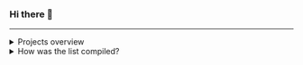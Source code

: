 ### Hi there 👋

<hr>

<details>
<summary>Projects overview</summary>
<br>

| Project Name | Description | URL | Comment |
|--------------|-------------|-----|---------|
| PyDataset | Instant access to many datasets in Python | [Link](https://github.com/iamaziz/PyDataset) | |
| TermFeed | A simple terminal feed reader | [Link](https://github.com/iamaziz/TermFeed) | |
| ar-embeddings | Sentiment Analysis for Arabic Text (tweets, reviews, and standard Arabic) using word2vec | [Link](https://github.com/iamaziz/ar-embeddings) | |
| language-detection-fastText | Building a language detection classifier using fastText | [Link](https://github.com/iamaziz/language-detection-fastText) | |
| PyTorch-docset | PyTorch docset to use with Dash, Zeal, Velocity, or LovelyDocs | [Link](https://github.com/iamaziz/PyTorch-docset) | |
| iversions | A simple IPython/Jupyter cell magic command to display name and version of imported modules | [Link](https://github.com/iamaziz/iversions) | |
| sqlify | Repository with 1 star and is licensed under MIT License | [Link](https://github.com/iamaziz/sqlify) | |
| SnowChat | Repository is tagged with snowflake, data-analysis, auto-code-generator, streamlit-application, gpt-4 | [Link](https://github.com/iamaziz/SnowChat) | |
| DataScope | Repository is marked as "Just For Fun" | [Link](https://github.com/iamaziz/DataScope) | |
| code_reader | Another "Just For Fun" repository, it is a streamlit-application | [Link](https://github.com/iamaziz/code_reader) | |
| us_patent | Repository is tagged with kaggle-competition, streamlit-application, huggingface-spaces | [Link](https://github.com/iamaziz/us_patent) | |
| bs4-dash | BeautifulSoup 4 docset for Dash | [Link](https://github.com/iamaziz/bs4-dash) | |
| iamaziz.github.io | A testing blog | [Link](https://github.com/iamaziz/iamaziz.github.io) | |
| YouTube_downloader_app | Repository links to a YouTube downloader on huggingface.co | [Link](https://github.com/iamaziz/YouTube_downloader_app) | |
| lookml_visualizer | Visualize LookML contents as a network diagram in an interactive Plotly figure | [Link](https://github.com/iamaziz/lookml_visualizer) | |
| henry | A forked command line tool for Looker instance cleanup | [Link](https://github.com/iamaziz/henry) | |
| prophet | A forked tool for producing high quality forecasts for time series data that has multiple seasonality with linear or non-linear growth | [Link](https://github.com/iamaziz/prophet) | |
| etl | A simple ETL example | [Link](https://github.com/iamaziz/etl) | |
| ar_wordcloud | A fork of WordCloud for Arabic | [Link](https://github.com/iamaziz/ar_wordcloud) | |
| oud_animator | Animate musical notes on the Arabic Oud strings (for fun and learning purpose) | [Link](https://github.com/iamaziz/oud_animator) | |
| kge_qa | Simple-Question Answering based on Knowledge Graph Embeddings (part of Ph.D. work) | [Link](https://github.com/iamaziz/kge_qa) | | 
| notebooky | Random ipython notebook scripts | [Link](https://github.com/iamaziz/notebooky) | |
| soccer-leagues-interactive | Visualization of the European Soccer Leagues standing tables | [Link](https://github.com/iamaziz/soccer-leagues-interactive) | |
| queue-system | Simulating patients data flow in and out of a hospital | [Link](https://github.com/iamaziz/queue-system) | |
| pygraph | Create simple and quick Directed Graphs from relational statements | [Link](https://github.com/iamaziz/pygraph) | |
| algorithms-visualization-with-dash | Dash docset for algorithms-visualization repo | [Link](https://github.com/iamaziz/algorithms-visualization-with-dash) | |

</details>

<details>
<summary> How was the list compiled?</summary>
<br>

| How it started | Where it went | How it ended |
|----------------|--------|-------|
| <img width="369" alt="image" src="https://github.com/iamaziz/iamaziz/assets/3298308/d0e46415-ea28-4856-95f2-18b98c362f4d"> | <img width="367" alt="image" src="https://github.com/iamaziz/iamaziz/assets/3298308/3544c5fe-e566-49c9-9491-8cd088d85f1f"> | <img width="368" alt="image" src="https://github.com/iamaziz/iamaziz/assets/3298308/36a639ac-67be-40d0-89aa-137789b53127"> |

<!--

<img width="579" alt="image" src="https://github.com/iamaziz/iamaziz/assets/3298308/92992236-1e23-4345-97f6-f9dbd0772e16">
<img width="396" alt="image" src="https://github.com/iamaziz/iamaziz/assets/3298308/837f4ff5-ec0e-4131-9e42-523805bbd150">
<img width="589" alt="image" src="https://github.com/iamaziz/iamaziz/assets/3298308/f85a9b9f-256a-408e-b58e-9beb0235a438">

-->

</details>
